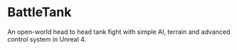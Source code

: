 # BattleTank
An open-world head to head tank fight with simple AI, terrain and advanced control system in Unreal 4.
